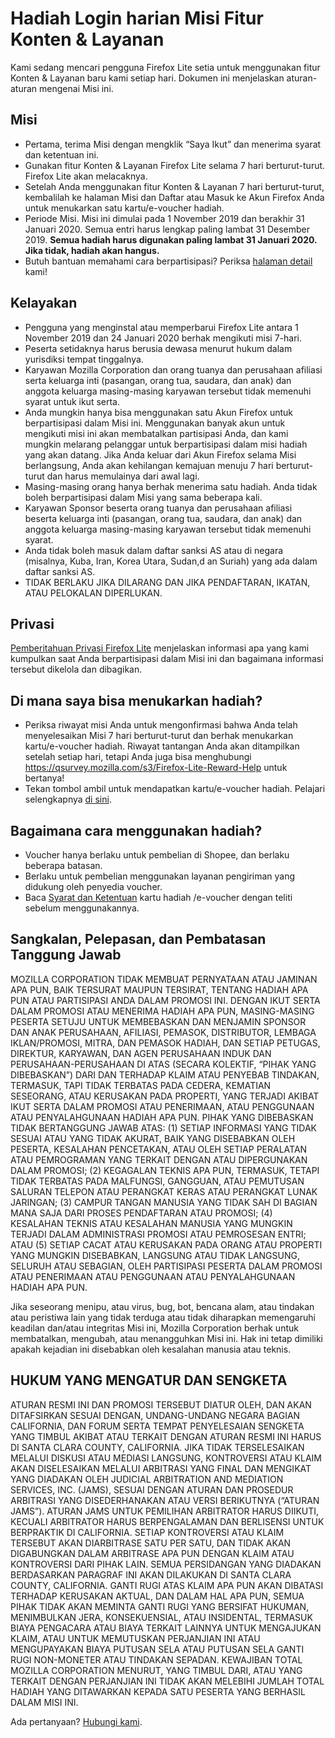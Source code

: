 # Hadiah Login harian Misi Fitur Konten & Layanan
Kami sedang mencari pengguna Firefox Lite setia untuk menggunakan fitur Konten & Layanan baru kami setiap hari. Dokumen ini menjelaskan aturan-aturan mengenai Misi ini. 

## Misi
* Pertama, terima Misi dengan mengklik “Saya Ikut” dan menerima syarat dan ketentuan ini. 
* Gunakan fitur Konten & Layanan Firefox Lite selama 7 hari berturut-turut. Firefox Lite akan melacaknya. 
* Setelah Anda menggunakan fitur Konten & Layanan 7 hari berturut-turut, kembalilah ke halaman Misi dan Daftar atau Masuk ke Akun Firefox Anda untuk menukarkan satu kartu/e-voucher hadiah.
* Periode Misi. Misi ini dimulai pada 1 November 2019 dan berakhir 31 Januari 2020. Semua entri harus lengkap paling lambat 31 Desember 2019. **Semua hadiah harus digunakan paling lambat 31 Januari 2020. Jika tidak, hadiah akan hangus.**
* Butuh bantuan memahami cara berpartisipasi? Periksa [halaman detail]( https://support.mozilla.org/kb/firefox-lite-reward-program) kami!

## Kelayakan
* Pengguna yang menginstal atau memperbarui Firefox Lite antara 1 November 2019 dan 24 Januari 2020 berhak mengikuti misi 7-hari.
* Peserta setidaknya harus berusia dewasa menurut hukum dalam yurisdiksi tempat tinggalnya. 
* Karyawan Mozilla Corporation dan orang tuanya dan perusahaan afiliasi serta keluarga inti (pasangan, orang tua, saudara, dan anak) dan anggota keluarga masing-masing karyawan tersebut tidak memenuhi syarat untuk ikut serta. 
* Anda mungkin hanya bisa menggunakan satu Akun Firefox untuk berpartisipasi dalam Misi ini. Menggunakan banyak akun untuk mengikuti misi ini akan membatalkan partisipasi Anda, dan kami mungkin melarang pelanggar untuk berpartisipasi dalam misi hadiah yang akan datang. Jika Anda keluar dari Akun Firefox selama Misi berlangsung, Anda akan kehilangan kemajuan menuju 7 hari berturut-turut dan harus memulainya dari awal lagi. 
* Masing-masing orang hanya berhak menerima satu hadiah. Anda tidak boleh berpartisipasi dalam Misi yang sama beberapa kali. 
* Karyawan Sponsor beserta orang tuanya dan perusahaan afiliasi beserta keluarga inti (pasangan, orang tua, saudara, dan anak) dan anggota keluarga masing-masing karyawan tersebut tidak memenuhi syarat. 
* Anda tidak boleh masuk dalam daftar sanksi AS atau di negara (misalnya, Kuba, Iran, Korea Utara, Sudan,d an Suriah) yang ada dalam daftar sanksi AS.
* TIDAK BERLAKU JIKA DILARANG DAN JIKA PENDAFTARAN, IKATAN, ATAU PELOKALAN DIPERLUKAN.

## Privasi
[Pemberitahuan Privasi Firefox Lite](https://www.mozilla.org/privacy/firefox-lite/) menjelaskan informasi apa yang kami kumpulkan saat Anda berpartisipasi dalam Misi ini dan bagaimana informasi tersebut dikelola dan dibagikan. 

## Di mana saya bisa menukarkan hadiah?
* Periksa riwayat misi Anda untuk mengonfirmasi bahwa Anda telah menyelesaikan Misi 7 hari berturut-turut dan berhak menukarkan kartu/e-voucher hadiah. Riwayat tantangan Anda akan ditampilkan setelah setiap hari, tetapi Anda juga bisa menghubungi https://qsurvey.mozilla.com/s3/Firefox-Lite-Reward-Help untuk bertanya!
* Tekan tombol ambil untuk mendapatkan kartu/e-voucher hadiah. Pelajari selengkapnya [di sini](https://support.mozilla.org/products/firefox-lite).

## Bagaimana cara menggunakan hadiah?
* Voucher hanya berlaku untuk pembelian di Shopee, dan berlaku beberapa batasan.
* Berlaku untuk pembelian menggunakan layanan pengiriman yang didukung oleh penyedia voucher.
* Baca [Syarat dan Ketentuan]( https://shopee.co.id/events3/code/249735221/?utm_source=Mozilla&utm_medium=Mozilla&utm_campaign=VoucherMozilla) kartu hadiah /e-voucher dengan teliti sebelum menggunakannya.

## Sangkalan, Pelepasan, dan Pembatasan Tanggung Jawab
MOZILLA CORPORATION TIDAK MEMBUAT PERNYATAAN ATAU JAMINAN APA PUN, BAIK TERSURAT MAUPUN TERSIRAT, TENTANG HADIAH APA PUN ATAU PARTISIPASI ANDA DALAM PROMOSI INI. DENGAN IKUT SERTA DALAM PROMOSI ATAU MENERIMA HADIAH APA PUN, MASING-MASING PESERTA SETUJU UNTUK MEMBEBASKAN DAN MENJAMIN SPONSOR DAN ANAK PERUSAHAAN, AFILIASI, PEMASOK, DISTRIBUTOR, LEMBAGA IKLAN/PROMOSI, MITRA, DAN PEMASOK HADIAH, DAN SETIAP PETUGAS, DIREKTUR, KARYAWAN, DAN AGEN PERUSAHAAN INDUK DAN PERUSAHAAN-PERUSAHAAN DI ATAS (SECARA KOLEKTIF, “PIHAK YANG DIBEBASKAN”) DARI DAN TERHADAP KLAIM ATAU PENYEBAB TINDAKAN, TERMASUK, TAPI TIDAK TERBATAS PADA CEDERA, KEMATIAN SESEORANG, ATAU KERUSAKAN PADA PROPERTI, YANG TERJADI AKIBAT IKUT SERTA DALAM PROMOSI ATAU PENERIMAAN, ATAU PENGGUNAAN ATAU PENYALAHGUNAAN HADIAH APA PUN. PIHAK YANG DIBEBASKAN TIDAK BERTANGGUNG JAWAB ATAS: (1) SETIAP INFORMASI YANG TIDAK SESUAI ATAU YANG TIDAK AKURAT, BAIK YANG DISEBABKAN OLEH PESERTA, KESALAHAN PENCETAKAN, ATAU OLEH SETIAP PERALATAN ATAU PEMROGRAMAN YANG TERKAIT DENGAN ATAU DIPERGUNAKAN DALAM PROMOSI; (2) KEGAGALAN TEKNIS APA PUN, TERMASUK, TETAPI TIDAK TERBATAS PADA MALFUNGSI, GANGGUAN, ATAU PEMUTUSAN SALURAN TELEPON ATAU PERANGKAT KERAS ATAU PERANGKAT LUNAK JARINGAN; (3) CAMPUR TANGAN MANUSIA YANG TIDAK SAH DI BAGIAN MANA SAJA DARI PROSES PENDAFTARAN ATAU PROMOSI; (4) KESALAHAN TEKNIS ATAU KESALAHAN MANUSIA YANG MUNGKIN TERJADI DALAM ADMINISTRASI PROMOSI ATAU PEMROSESAN ENTRI; ATAU (5) SETIAP CACAT ATAU KERUSAKAN PADA ORANG ATAU PROPERTI YANG MUNGKIN DISEBABKAN, LANGSUNG ATAU TIDAK LANGSUNG, SELURUH ATAU SEBAGIAN, OLEH PARTISIPASI PESERTA DALAM PROMOSI ATAU PENERIMAAN ATAU PENGGUNAAN ATAU PENYALAHGUNAAN HADIAH APA PUN.

Jika seseorang menipu, atau virus, bug, bot, bencana alam, atau tindakan atau peristiwa lain yang tidak terduga atau tidak diharapkan memengaruhi keadilan dan/atau integritas Misi ini, Mozilla Corporation berhak untuk membatalkan, mengubah, atau menangguhkan Misi ini. Hak ini tetap dimiliki apakah kejadian ini disebabkan oleh kesalahan manusia atau teknis. 

## HUKUM YANG MENGATUR DAN SENGKETA

ATURAN RESMI INI DAN PROMOSI TERSEBUT DIATUR OLEH, DAN AKAN DITAFSIRKAN SESUAI DENGAN, UNDANG-UNDANG NEGARA BAGIAN CALIFORNIA, DAN FORUM SERTA TEMPAT PENYELESAIAN SENGKETA YANG TIMBUL AKIBAT ATAU TERKAIT DENGAN ATURAN RESMI INI HARUS DI SANTA CLARA COUNTY, CALIFORNIA. JIKA TIDAK TERSELESAIKAN MELALUI DISKUSI ATAU MEDIASI LANGSUNG, KONTROVERSI ATAU KLAIM AKAN DISELESAIKAN MELALUI ARBITRASI YANG FINAL DAN MENGIKAT YANG DIADAKAN OLEH JUDICIAL ARBITRATION AND MEDIATION SERVICES, INC. (JAMS), SESUAI DENGAN ATURAN DAN PROSEDUR ARBITRASI YANG DISEDERHANAKAN ATAU VERSI BERIKUTNYA (“ATURAN JAMS”). ATURAN JAMS UNTUK PEMILIHAN ARBITRATOR HARUS DIIKUTI, KECUALI ARBITRATOR HARUS BERPENGALAMAN DAN BERLISENSI UNTUK BERPRAKTIK DI CALIFORNIA. SETIAP KONTROVERSI ATAU KLAIM TERSEBUT AKAN DIARBITRASE SATU PER SATU, DAN TIDAK AKAN DIGABUNGKAN DALAM ARBITRASE APA PUN DENGAN KLAIM ATAU KONTROVERSI DARI PIHAK LAIN. SEMUA PERSIDANGAN YANG DIADAKAN BERDASARKAN PARAGRAF INI AKAN DILAKUKAN DI SANTA CLARA COUNTY, CALIFORNIA. GANTI RUGI ATAS KLAIM APA PUN AKAN DIBATASI TERHADAP KERUSAKAN AKTUAL, DAN DALAM HAL APA PUN, SEMUA PIHAK TIDAK AKAN MEMINTA GANTI RUGI YANG BERSIFAT HUKUMAN, MENIMBULKAN JERA, KONSEKUENSIAL, ATAU INSIDENTAL, TERMASUK BIAYA PENGACARA ATAU BIAYA TERKAIT LAINNYA UNTUK MENGAJUKAN KLAIM, ATAU UNTUK MEMUTUSKAN PERJANJIAN INI ATAU MENGUPAYAKAN BIAYA PUTUSAN SELA ATAU PUTUSAN SELA GANTI RUGI NON-MONETER ATAU TINDAKAN SEPADAN. KEWAJIBAN TOTAL MOZILLA CORPORATION MENURUT, YANG TIMBUL DARI, ATAU YANG TERKAIT DENGAN PERJANJIAN INI TIDAK AKAN MELEBIHI JUMLAH TOTAL HADIAH YANG DITAWARKAN KEPADA SATU PESERTA YANG BERHASIL DALAM MISI INI. 

Ada pertanyaan? [Hubungi kami]( https://qsurvey.mozilla.com/s3/Firefox-Lite-Reward-Help).
